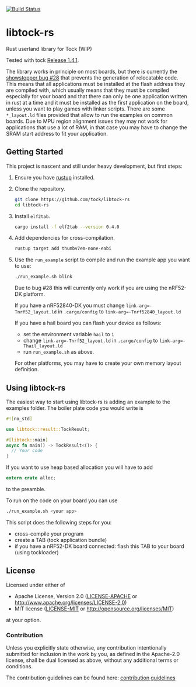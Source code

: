 [![Build Status](https://travis-ci.org/tock/libtock-rs.svg?branch=master)](https://travis-ci.org/tock/libtock-rs)

# libtock-rs

Rust userland library for Tock (WIP)

Tested with tock [Release 1.4.1](https://github.com/tock/tock/commit/7e37bf67761d83fd585cace4fb201e2864d300b1).

The library works in principle on most boards, but there is currently the [showstopper
bug #28](https://github.com/tock/libtock-rs/issues/28) that prevents
the generation of relocatable code. This means that all applications
must be installed at the flash address they are compiled with, which
usually means that they must be compiled especially for your board
and that there can only be one application written in rust at a time
and it must be installed as the first application on the board, unless
you want to play games with linker scripts.
There are some `*_layout.ld` files provided that allow to run the
examples on common boards.
Due to MPU region alignment issues they may not work for applications
that use a lot of RAM, in that case you may have to change the SRAM
start address to fit your application.

## Getting Started

This project is nascent and still under heavy development, but first steps:

1.  Ensure you have [rustup](https://www.rustup.rs/) installed.

1.  Clone the repository.

    ```bash
    git clone https://github.com/tock/libtock-rs
    cd libtock-rs
    ```

1.  Install `elf2tab`.

    ```bash
    cargo install -f elf2tab --version 0.4.0
    ```

1.  Add dependencies for cross-compilation.

    ```bash
    rustup target add thumbv7em-none-eabi
    ```

1.  Use the `run_example` script to compile and run the example app you want
    to use:

    ```bash
    ./run_example.sh blink
    ```

    Due to bug #28 this will currently only work if you are using the nRF52-DK platform.

    If you have a nRF52840-DK you must change `link-arg=-Tnrf52_layout.ld` in
    `.cargo/config` to `link-arg=-Tnrf52840_layout.ld`

    If you have a hail board you can flash your device as follows:

    - set the environment variable `hail` to `1`
    - change `link-arg=-Tnrf52_layout.ld` in `.cargo/config` to `link-arg=-Thail_layout.ld`
    - run `run_example.sh` as above.

    For other platforms, you may have to create your own memory layout definition.

## Using libtock-rs

The easiest way to start using libtock-rs is adding an example to the examples folder.
The boiler plate code you would write is

```rust
#![no_std]

use libtock::result::TockResult;

#[libtock::main]
async fn main() -> TockResult<()> {
  // Your code
}
```

If you want to use heap based allocation you will have to add

```rust
extern crate alloc;
```

to the preamble.

To run on the code on your board you can use

```bash
./run_example.sh <your app>
```

This script does the following steps for you:

- cross-compile your program
- create a TAB (tock application bundle)
- if you have a nRF52-DK board connected: flash this TAB to your board (using tockloader)

## License

Licensed under either of

- Apache License, Version 2.0
  ([LICENSE-APACHE](LICENSE-APACHE) or http://www.apache.org/licenses/LICENSE-2.0)
- MIT license
  ([LICENSE-MIT](LICENSE-MIT) or http://opensource.org/licenses/MIT)

at your option.

### Contribution

Unless you explicitly state otherwise, any contribution intentionally submitted
for inclusion in the work by you, as defined in the Apache-2.0 license, shall be
dual licensed as above, without any additional terms or conditions.

The contribution guidelines can be found here: [contribution guidelines](CONTRIBUTING.md)
